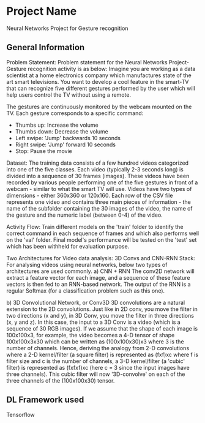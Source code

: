 # Project Name
Neural Networks Project for Gesture recognition

## General Information
Problem Statement:
Problem statement for the Neural Networks Project-Gesture recognition activity is as below:
Imagine you are working as a data scientist at a home electronics company which manufactures state of the art smart televisions. You want to develop a cool feature in the smart-TV that can recognize five different gestures performed by the user which will help users control the TV without using a remote.

The gestures are continuously monitored by the webcam mounted on the TV. Each gesture corresponds to a specific command:
- Thumbs up:  Increase the volume
- Thumbs down: Decrease the volume
- Left swipe: 'Jump' backwards 10 seconds
- Right swipe: 'Jump' forward 10 seconds  
- Stop: Pause the movie

Dataset:
The training data consists of a few hundred videos categorized into one of the five classes. Each video (typically 2-3 seconds long) is divided into a sequence of 30 frames (images). These videos have been recorded by various people performing one of the five gestures in front of a webcam - similar to what the smart TV will use. Videos have two types of dimensions - either 360x360 or 120x160. Each row of the CSV file represents one video and contains three main pieces of information - the name of the subfolder containing the 30 images of the video, the name of the gesture and the numeric label (between 0-4) of the video.

Activity Flow:
Train different models on the 'train' folder to identify the correct command in each sequence of frames and which also performs well on the 'val' folder. Final model's performance will be tested on the 'test' set which has been withheld for evaluation purpose.

Two Architectures for Video data analysis: 3D Convs and CNN-RNN Stack:
For analysing videos using neural networks, below two types of architectures are used commonly. 
a)	CNN + RNN
The conv2D network will extract a feature vector for each image, and a sequence of these feature vectors is then fed to an RNN-based network. The output of the RNN is a regular Softmax  (for a classification problem such as this one).


b)	3D Convolutional Network, or Conv3D
3D convolutions are a natural extension to the 2D convolutions. Just like in 2D conv, you move the filter in two directions (x and y), in 3D Conv, you move the filter in three directions (x, y and z). In this case, the input to a 3D Conv is a video (which is a sequence of 30 RGB images). If we assume that the shape of each image is 100x100x3, for example, the video becomes a 4-D tensor of shape 100x100x3x30 which can be written as (100x100x30)x3 where 3 is the number of channels. Hence, deriving the analogy from 2-D convolutions where a 2-D kernel/filter (a square filter) is represented as (fxf)xc where f is filter size and c is the number of channels, a 3-D kernel/filter (a 'cubic' filter) is represented as (fxfxf)xc (here c = 3 since the input images have three channels). This cubic filter will now '3D-convolve' on each of the three channels of the (100x100x30) tensor.

## DL Framework used
Tensorflow
